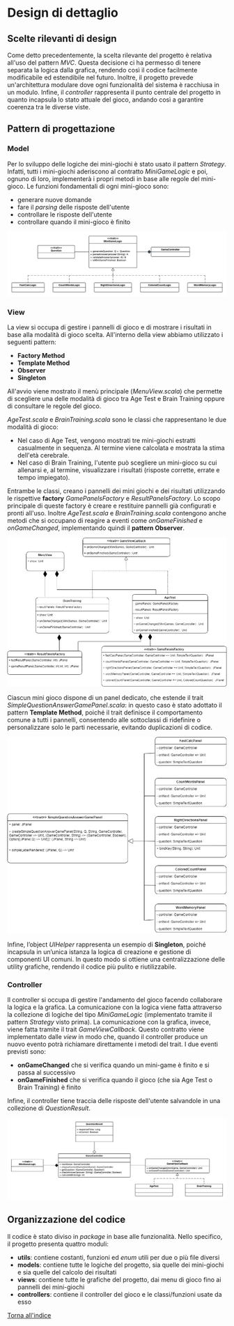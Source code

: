 # Design di dettaglio

## Scelte rilevanti di design

Come detto precedentemente, la scelta rilevante del progetto è relativa all'uso del pattern *MVC*. Questa decisione
ci ha permesso di tenere separata la logica dalla grafica, rendendo così il codice facilmente modificabile
ed estendibile nel futuro. Inoltre, il progetto prevede un'architettura modulare dove ogni funzionalità del sistema
è racchiusa in un modulo. Infine, il *controller* rappresenta il punto centrale del progetto in quanto incapsula
lo stato attuale del gioco, andando così a garantire coerenza tra le diverse viste.

## Pattern di progettazione

### Model

Per lo sviluppo delle logiche dei mini-giochi è stato usato il pattern *Strategy*. Infatti, tutti i mini-giochi
aderiscono al contratto *MiniGameLogic* e poi, ognuno di loro, implementerà i propri metodi in base alle regole
del mini-gioco. Le funzioni fondamentali di ogni mini-gioco sono:
- generare nuove domande
- fare il *parsing* delle risposte dell'utente
- controllare le risposte dell'utente
- controllare quando il mini-gioco è finito

![ModelDesign](img/model_design.png)

### View
La view si occupa di gestire i pannelli di gioco e di mostrare i risultati in base alla modalità di gioco scelta. 
All'interno della view abbiamo utilizzato i seguenti pattern:
* **Factory Method** 
* **Template Method** 
* **Observer**
* **Singleton**

All'avvio viene mostrato il menù principale (_MenuView.scala_) che permette di scegliere una delle modalità di gioco tra
Age Test e Brain Training oppure di consultare le regole del gioco.

_AgeTest.scala_ e _BrainTraining.scala_ sono le classi che rappresentano le due modalità di gioco: 
* Nel caso di Age Test, vengono mostrati tre mini-giochi estratti casualmente in sequenza. Al termine viene calcolata e 
mostrata la stima dell'età cerebrale.
* Nel caso di Brain Training, l'utente può scegliere un mini-gioco su cui allenarsi e, al termine, visualizzare i 
risultati (risposte corrette, errate e tempo impiegato).

Entrambe le classi, creano i pannelli dei mini giochi e dei risultati utilizzando le rispettive **factory** _GamePanelsFactory_ 
e _ResultPanelsFactory_.
Lo scopo principale di queste factory è creare e restituire pannelli già configurati e pronti all'uso.
Inoltre _AgeTest.scala_ e _BrainTraining.scala_ contengono anche metodi che si occupano di reagire a eventi come _onGameFinished_ e 
_onGameChanged_, implementando quindi il **pattern Observer**.

![ViewDesign](img\UMLView1.png)

Ciascun mini gioco dispone di un panel dedicato, che estende il trait _SimpleQuestionAnswerGamePanel.scala_: in questo caso è stato 
adottato il pattern **Template Method**, poiché il trait definisce il comportamento comune a tutti i pannelli, 
consentendo alle sottoclassi di ridefinire o personalizzare solo le parti necessarie, evitando duplicazioni di codice.

![ViewDesign2](img\UMLView2.png)

Infine, l’object _UIHelper_ rappresenta un esempio di **Singleton**, poiché incapsula in un’unica istanza la logica di creazione 
e gestione di componenti UI comuni. In questo modo si ottiene una centralizzazione delle utility grafiche, rendendo il 
codice più pulito e riutilizzabile.



### Controller

Il controller si occupa di gestire l'andamento del gioco facendo collaborare la logica e la grafica. La comunicazione
con la logica viene fatta attraverso la collezione di logiche del tipo *MiniGameLogic* (implementato tramite il
pattern *Strategy* visto prima). La comunicazione con la grafica, invece, viene fatta tramite il trait 
*GameViewCallback*. Questo contratto viene implementato dalle *view* in modo che, quando il controller produce un
nuovo evento potrà richiamare direttamente i metodi del trait. I due eventi previsti sono:
- **onGameChanged** che si verifica quando un mini-game è finito e si passa al successivo
- **onGameFinished** che si verifica quando il gioco (che sia Age Test o Brain Training) è finito

Infine, il controller tiene traccia delle risposte dell'utente salvandole in una collezione di *QuestionResult*.

![ControllerDesign](img/controller_design.png)


## Organizzazione del codice

Il codice è stato diviso in *package* in base alle funzionalità. Nello specifico, il progetto presenta quattro moduli:

- **utils**: contiene costanti, funzioni ed *enum* utili per due o più file diversi
- **models**: contiene tutte le logiche del progetto, sia quelle dei mini-giochi e sia quelle del calcolo dei risultati
- **views**: contiene tutte le grafiche del progetto, dai menu di gioco fino ai pannelli dei mini-giochi
- **controllers**: contiene il controller del gioco e le classi/funzioni usate da esso

[Torna all'indice](index.md) 